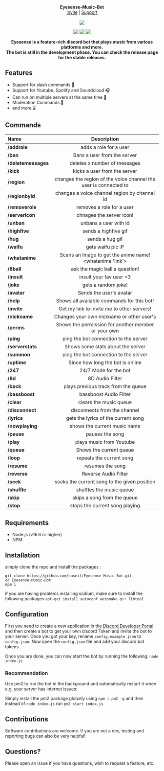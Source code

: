 <p align="center">
  <b>Eyesense-Music-Bot </b><br>
  <a href="https://discord.com/oauth2/authorize?client_id=881856452157898842&scope=applications.commands%20bot&permissions=536079414">Invite</a> |
  <a href="https://discord.gg/JCdpeeNP9N">Support</a> 
  <br><br>
  <img src="https://cdn.discordapp.com/attachments/506267292993191947/896386593181560873/eyesense.png">
</p>

<p align="center">
<img src="https://img.shields.io/github/license/naseif/Eyesense-Music-Bot?style=flat-square">
  <img src="https://img.shields.io/github/issues/naseif/Eyesense-Music-Bot?style=flat-square">
  <img src="https://img.shields.io/github/issues-pr/naseif/Eyesense-Music-Bot?style=flat-square">
</p>

<p align="center">
<b>Eyesense is a feature-rich discord bot that plays music from various platforms and more. <br>
  The bot is still in the development phase. You can check the release page for the stable releases.</b>
  
</p>

## Features

- Support for slash commands 💯
- Support for Youtube, Spotify and Soundcloud 🎧
- Can run on multiple servers at the same time 🚀
- Moderation Commands 🔨
- and more ⌛️ 


## Commands 

|        Name         |                           Description                            |
|:--------------------|:----------------------------------------------------------------:|
|    **/addrole**     |                      adds a role for a user                      |
|      **/ban**       |                   Bans a user from the server                    |
| **/deletemessages** |                   deletes x number of messages                   |
|      **/kick**      |                   kicks a user from the server                   |
|     **/region**     | changes the region of the voice channel the user is connected to |
|   **/regionbyid**   |           changes a voice channel region by channel id           |
|   **/removerole**   |                    removes a role for a user                     |
|   **/servericon**   |                     chnages the server icon!                     |
|     **/unban**      |                      unbans a user with id                       |
|    **/highfive**    |                       sends a highfive gif                       |
|      **/hug**       |                         sends a hug gif                          |
|     **/waifu**      |                        gets waifu pic :P                         |
|   **/whatanime**    |     Scans an Image to get the anime name! <whatanime 'link'>     |
|     **/8ball**      |                  ask the magic ball a question!                  |
|     **/insult**     |                     insult your fav user <3                      |
|      **/joke**      |                       gets a random joke!                        |
|     **/avatar**     |                     Sends the user's avatar                      |
|      **/help**      |            Shows all available commands for this bot!            |
|     **/invite**     |            Get my link to invite me to other servers!            |
|    **/nickname**    |            Changes your own nickname or other user's             |
|     **/perms**      |       Shows the permission for another member or your own        |
|      **/ping**      |              ping the bot connection to the server               |
|  **/serverstats**   |                Shows some stats about the server                 |
|     **/summon**     |              ping the bot connection to the server               |
|     **/uptime**     |                 Since how long the bot is online                 |
|      **/247**       |                      24/7 Mode for the bot                       |
|       **/8d**       |                         8D Audio Filter                          |
|      **/back**      |               plays previous track from the queue                |
|   **/bassboost**    |                      bassboost Audio Filter                      |
|     **/clear**      |                      clears the music queue                      |
|   **/disconnect**   |                   disconnects from the channel                   |
|     **/lyrics**     |               gets the lyrics of the current song                |
|   **/nowplaying**   |                   shows the current music name                   |
|     **/pause**      |                         pauses the song                          |
|      **/play**      |                     plays music from Youtube                     |
|     **/queue**      |                     Shows the current queue                      |
|      **/loop**      |                     repeats the current song                     |
|     **/resume**     |                         resumes the song                         |
|    **/reverse**     |                       Reverse Audio Filter                       |
|      **/seek**      |           seeks the current song to the given position           |
|    **/shuffle**     |                     shuffles the music queue                     |
|      **/skip**      |                   skips a song from the queue                    |
|      **/stop**      |                  stops the current song playing                  |

## Requirements

- Node.js (v16.6 or higher)
- NPM

## Installation

simply clone the repo and install the packages : 

```
git clone https://github.com/naseif/Eyesense-Music-Bot.git
cd Eyesense-Music-Bot
npm i
```
if you are having problems installing sodium, make sure to install the following packages `apt-get install autoconf automake g++ libtool`

## Configuration

First you need to create a new application in the [Discord Developer Portal](https://discord.com/developers/applications) and then create a bot to get your own discord Token and invite the bot to your server. Once you got your key, rename `config.example.json` to `config.json`. Now open the `config.json` file and add your discord bot tokens.

Once you are done, you can now start the bot by running the following: 
```node index.js```

### Recommendation

Use pm2 to run the bot in the background and automatically restart it when e.g. your server has internet issues:

Simply install the pm2 package globally using ```npm i pm2 -g``` and then instead of ```node index.js``` run ```pm2 start index.js```


## Contributions

Software contributions are welcome. If you are not a dev, testing and reporting bugs can also be very helpful!

## Questions?

Please open an issue if you have questions, wish to request a feature, etc.
